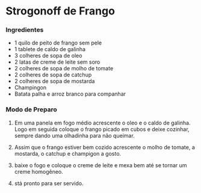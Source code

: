 # Strogonoff de Frango

### Ingredientes

- 1 quilo de peito de frango sem pele
- 1 tablete de caldo de galinha
- 3 colheres de sopa de oleo
- 2 latas de creme de leite sem soro
- 2 colheres de sopa de molho de tomate
- 2 colheres de sopa de catchup
- 2 colheres de sopa de mostarda
- Champingon
- Batata palha e arroz branco para companhar

### Modo de Preparo

1.  Em uma panela em fogo médio acrescente o oleo e o caldo de galinha.
Logo em seguida coloque o frango picado em cubos e deixe cozinhar, sempre dando
uma olhadinha para não queimar.

1. Assim que o frango estiver bem cozido acrescente o molho de tomate,
   a mostarda, o catchup e champigon a gosto.
   
1. baixe o fogo e coloque o creme de leite e mexa bem até se tornar um 
   creme homogêneo.
   
1. stá pronto para ser servido.